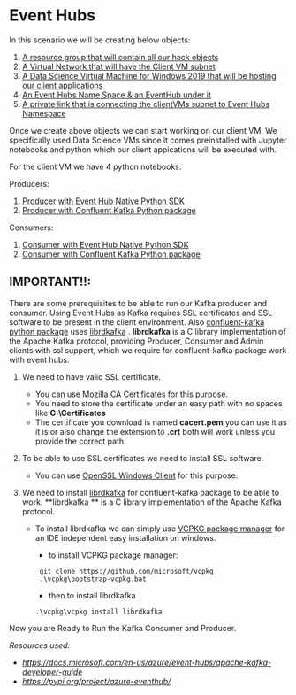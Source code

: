 # Event Hubs

In this scenario we will be creating below objects:

1. [A resource group that will contain all our hack objects](https://docs.microsoft.com/en-us/azure/azure-resource-manager/management/manage-resource-groups-portal)
2. [A Virtual Network that will have the Client VM subnet](
     https://docs.microsoft.com/en-us/azure/virtual-network/quick-create-portal)
3. [A Data Science Virtual Machine for Windows 2019 that will be hosting our client applications](https://docs.microsoft.com/en-us/azure/machine-learning/data-science-virtual-machine/provision-vm)
4. [An Event Hubs Name Space & an EventHub under it](https://docs.microsoft.com/en-us/azure/event-hubs/event-hubs-create)
5. [A private link that is connecting the clientVMs subnet to Event Hubs Namespace](https://docs.microsoft.com/en-us/azure/event-hubs/private-link-service)

Once we create  above objects we can start working on our client VM. We specifically used Data Science VMs since it comes preinstalled with Jupyter notebooks and python which our client appications will be executed with.

For the client VM we have 4  python notebooks:

Producers:

   1. [Producer with Event Hub Native Python SDK](Notebooks/ProducerEhubNative.ipynb)
   2. [Producer with Confluent Kafka Python package](Notebooks/KafkaProducerEhub.ipynb)

Consumers:

   1. [Consumer with Event Hub Native Python SDK](Notebooks/ConsumerEhubNative.ipynb)
   2. [Consumer with Confluent Kafka Python package](Notebooks/KafkaConsumerEhub.ipynb)
 
## IMPORTANT!!:

There are some prerequisites to be able to run our Kafka producer and consumer. Using Event Hubs as Kafka requires SSL certificates and SSL software to be present in the client environment. Also [confluent-kafka python package](https://docs.confluent.io/clients-confluent-kafka-python/current/overview.html) uses  [librdkafka](https://github.com/edenhill/librdkafka) . **librdkafka** is a C library implementation of the Apache Kafka protocol, providing Producer, Consumer and Admin clients with ssl support, which we require for confluent-kafka package work with event hubs.

1. We need to have valid SSL certificate.
    * You can use [Mozilla CA Certificates](https://curl.se/docs/caextract.html) for this purpose.
    * You  need to store the certificate under an easy path with no spaces like **C:\\Certificates**
    * The certificate you download is named **cacert.pem** you can use it as it is or also change the extension to **.crt** both will work unless you provide the correct path.

1. To be able to use SSL certificates we need to install SSL software.
    * You can use [OpenSSL Windows Client](https://slproweb.com/products/Win32OpenSSL.html) for this purpose.

1. We need to install  [librdkafka](https://github.com/edenhill/librdkafka) for confluent-kafka package to be able to work. **librdkafka ** is a C library implementation of the Apache Kafka protocol.
    * To install  librdkafka we can simply use [VCPKG package manager](https://github.com/Microsoft/vcpkg#getting-started) for an IDE independent easy installation  on windows.
        *  to install  VCPKG package manager:

        ```console
         git clone https://github.com/microsoft/vcpkg
         .\vcpkg\bootstrap-vcpkg.bat
        ```

        * then to install librdkafka
        ```console
        .\vcpkg\vcpkg install librdkafka
        ```

Now you are Ready to Run the Kafka Consumer and Producer.



*Resources used:*
* *https://docs.microsoft.com/en-us/azure/event-hubs/apache-kafka-developer-guide*
* *https://pypi.org/project/azure-eventhub/*
